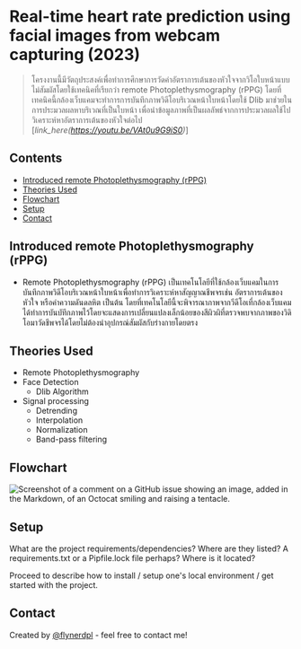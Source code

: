# Real-time heart rate prediction using facial images from webcam capturing (2023)
> โครงงานนี้มีวัตถุประสงค์เพื่อทำการศึกษาการวัดค่าอัตราการเต้นของหัวใจจากวิโอใบหน้าแบบไม่สัมผัสโดยใช้เทคนิคที่เรียกว่า remote Photoplethysmography (rPPG)  โดยที่เทคนิคนี้กล้องเว็บแคมจะทำการการบันทึกภาพวิดีโอบริเวณหน้าใบหน้าโดยใช้ Dlib มาช่วยในการประมวลผลหาบริเวณที่เป็นใบหน้า เพื่อนำข้อมูลภาพที่เป็นผลลัพธ์จากการประมวลผลใช้ไปวิเคราะห์หาอัตราการเต้นของหัวใจต่อไป
> [_link_here(https://youtu.be/VAt0u9G9iS0)_] 

## Contents
* [Introduced remote Photoplethysmography (rPPG)](#introduced-remote-photoplethysmography-rppg)
* [Theories Used](#theories-used)
* [Flowchart](#flowchart)
* [Setup](#setup)
* [Contact](#contact)



## Introduced remote Photoplethysmography (rPPG) 
- Remote Photoplethysmography (rPPG) เป็นเทคโนโลยีที่ใช้กล้องเว็บแคมในการบันทึกภาพวิดีโอบริเวณหน้าใบหน้าเพื่อทำการวิเคราะห์หาสัญญาณชีพจรเช่น อัตราการเต้นของหัวใจ หรือค่าความดันดลหิต เป็นต้น โดยที่เทคโนโลยีนี้จะพิจารณาภาพจากวีดีโอเที่กล้องเว็บแคมได้ทำการบันบัทึกภาพไว้โดยจะแสดงการเปลี่ยนแปลงเล็กน้อยของสีผิวผิที่ตรวจพบจากภาพของวิดิโอมาวัดชีพจรได้โดยไม่ต้องนำอุปกรณ์สัมผัสกับร่างกายโดยตรง


## Theories Used
- Remote Photoplethysmography 
- Face Detection
    - Dlib Algorithm 
- Signal processing
    - Detrending
    - Interpolation
    - Normalization
    - Band-pass filtering
 
## Flowchart
![Screenshot of a comment on a GitHub issue showing an image, added in the Markdown, of an Octocat smiling and raising a tentacle.](https://github.com/stpsittiporn/KU-rPPG/blob/stp/2023/Picture3.png)


## Setup
What are the project requirements/dependencies? Where are they listed? A requirements.txt or a Pipfile.lock file perhaps? Where is it located?

Proceed to describe how to install / setup one's local environment / get started with the project.

## Contact
Created by [@flynerdpl](https://www.flynerd.pl/) - feel free to contact me!


<!-- Optional -->
<!-- ## License -->
<!-- This project is open source and available under the [... License](). -->

<!-- You don't have to include all sections - just the one's relevant to your project -->
